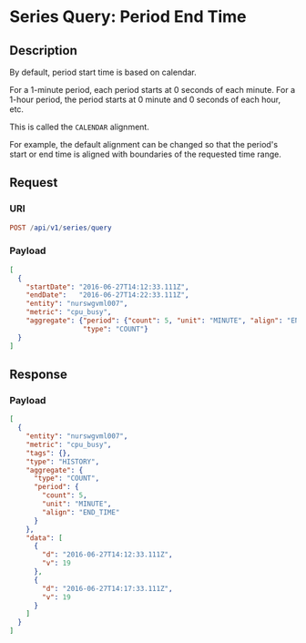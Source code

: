 # Series Query: Period End Time

## Description

By default, period start time is based on calendar.

For a 1-minute period, each period starts at 0 seconds of each minute. For a 1-hour period, the period starts at 0 minute and 0 seconds of each hour, etc.

This is called the `CALENDAR` alignment.

For example, the default alignment can be changed so that the period's start or end time is aligned with boundaries of the requested time range.

## Request

### URI

```elm
POST /api/v1/series/query
```

### Payload

```json
[
  {
    "startDate": "2016-06-27T14:12:33.111Z",
    "endDate":   "2016-06-27T14:22:33.111Z",
    "entity": "nurswgvml007",
    "metric": "cpu_busy",
    "aggregate": {"period": {"count": 5, "unit": "MINUTE", "align": "END_TIME"},
                  "type": "COUNT"}
  }
]
```

## Response

### Payload

```json
[
  {
    "entity": "nurswgvml007",
    "metric": "cpu_busy",
    "tags": {},
    "type": "HISTORY",
    "aggregate": {
      "type": "COUNT",
      "period": {
        "count": 5,
        "unit": "MINUTE",
        "align": "END_TIME"
      }
    },
    "data": [
      {
        "d": "2016-06-27T14:12:33.111Z",
        "v": 19
      },
      {
        "d": "2016-06-27T14:17:33.111Z",
        "v": 19
      }
    ]
  }
]
```
